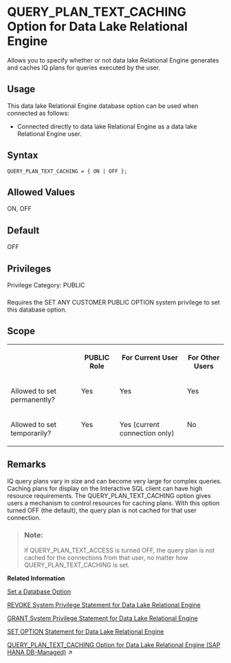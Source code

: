 <!-- loioa64fc89984f210159c879335f5b3713d -->

# QUERY\_PLAN\_TEXT\_CACHING Option for Data Lake Relational Engine

Allows you to specify whether or not data lake Relational Engine generates and caches IQ plans for queries executed by the user.



<a name="loioa64fc89984f210159c879335f5b3713d__section_fq2_gpq_znb"/>

## Usage

This data lake Relational Engine database option can be used when connected as follows:

-   Connected directly to data lake Relational Engine as a data lake Relational Engine user.



<a name="loioa64fc89984f210159c879335f5b3713d__query_plan_text_caching_syntax1"/>

## Syntax

```
QUERY_PLAN_TEXT_CACHING = { ON | OFF };
```



<a name="loioa64fc89984f210159c879335f5b3713d__query_plan_text_caching_values1"/>

## Allowed Values

ON, OFF



<a name="loioa64fc89984f210159c879335f5b3713d__query_plan_text_caching_default1"/>

## Default

OFF



<a name="loioa64fc89984f210159c879335f5b3713d__query_plan_text_caching_priv1"/>

## Privileges

Privilege Category: PUBLIC



### 

Requires the SET ANY CUSTOMER PUBLIC OPTION system privilege to set this database option.



<a name="loioa64fc89984f210159c879335f5b3713d__query_plan_text_caching_scope1"/>

## Scope


<table>
<tr>
<th valign="top">

 

</th>
<th valign="top">

PUBLIC Role

</th>
<th valign="top">

For Current User

</th>
<th valign="top">

For Other Users

</th>
</tr>
<tr>
<td valign="top">

Allowed to set permanently?

</td>
<td valign="top">

Yes

</td>
<td valign="top">

Yes

</td>
<td valign="top">

Yes

</td>
</tr>
<tr>
<td valign="top">

Allowed to set temporarily?

</td>
<td valign="top">

Yes

</td>
<td valign="top">

Yes \(current connection only\)

</td>
<td valign="top">

No

</td>
</tr>
</table>



<a name="loioa64fc89984f210159c879335f5b3713d__query_plan_text_caching_remarks1"/>

## Remarks

IQ query plans vary in size and can become very large for complex queries. Caching plans for display on the Interactive SQL client can have high resource requirements. The QUERY\_PLAN\_TEXT\_CACHING option gives users a mechanism to control resources for caching plans. With this option turned OFF \(the default\), the query plan is not cached for that user connection.

> ### Note:  
> If QUERY\_PLAN\_TEXT\_ACCESS is turned OFF, the query plan is not cached for the connections from that user, no matter how QUERY\_PLAN\_TEXT\_CACHING is set.

**Related Information**  


[Set a Database Option](set-a-database-option-0dcb893.md "You set options with the SET OPTION statement.")

[REVOKE System Privilege Statement for Data Lake Relational Engine](../080-sql-statements/revoke-system-privilege-statement-for-data-lake-relational-engine-a3eadda.md "Removes specific system privileges from specific users and the right to administer the privilege.")

[GRANT System Privilege Statement for Data Lake Relational Engine](../080-sql-statements/grant-system-privilege-statement-for-data-lake-relational-engine-a3dfcb0.md "Grants specific system privileges to users or roles, with or without administrative rights.")

[SET OPTION Statement for Data Lake Relational Engine](../080-sql-statements/set-option-statement-for-data-lake-relational-engine-a625da7.md "Changes options that affect the behavior of the database and its compatibility with Transact-SQL. Setting the value of an option can change the behavior for all users or an individual user, in either a temporary or permanent scope.")

[QUERY_PLAN_TEXT_CACHING Option for Data Lake Relational Engine (SAP HANA DB-Managed)](https://help.sap.com/viewer/a898e08b84f21015969fa437e89860c8/2023_4_QRC/en-US/bee56c43ec8243e5a5771609c43248e2.html "Allows you to specify whether or not data lake Relational Engine generates and caches IQ plans for queries executed by the user.") :arrow_upper_right:

